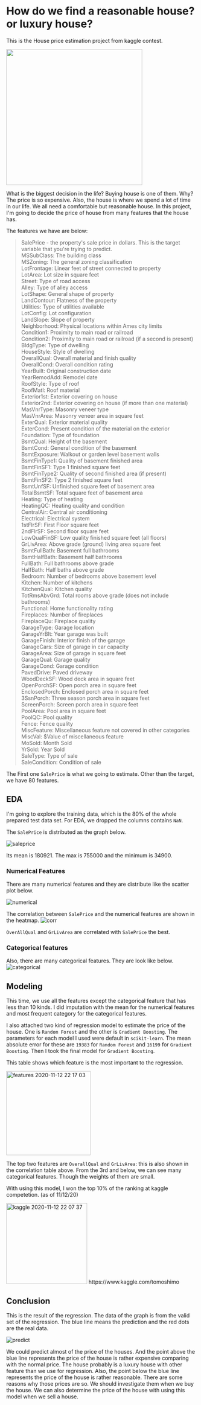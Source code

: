 # How do we find a reasonable house? or luxury house?
This is the House price estimation project from kaggle contest.

<img src="https://user-images.githubusercontent.com/5339011/98837097-84249a00-2410-11eb-897f-f7851628cc1e.jpg" width="360">

What is the biggest decision in the life? Buying house is one of them.
Why? The price is so expensive. Also, the house is where we spend a lot of time in our life.
We all need a comfortable but reasonable house.
In this project, I'm going to decide the price of house from many features that the house has.

The features we have are below:
>SalePrice - the property's sale price in dollars. This is the target variable that you're trying to predict.  
>MSSubClass: The building class  
>MSZoning: The general zoning classification  
>LotFrontage: Linear feet of street connected to property  
>LotArea: Lot size in square feet  
>Street: Type of road access  
>Alley: Type of alley access  
>LotShape: General shape of property  
>LandContour: Flatness of the property  
>Utilities: Type of utilities available  
>LotConfig: Lot configuration  
>LandSlope: Slope of property  
>Neighborhood: Physical locations within Ames city limits  
>Condition1: Proximity to main road or railroad  
>Condition2: Proximity to main road or railroad (if a second is present)  
>BldgType: Type of dwelling  
>HouseStyle: Style of dwelling  
>OverallQual: Overall material and finish quality  
>OverallCond: Overall condition rating  
>YearBuilt: Original construction date  
>YearRemodAdd: Remodel date  
>RoofStyle: Type of roof  
>RoofMatl: Roof material  
>Exterior1st: Exterior covering on house  
>Exterior2nd: Exterior covering on house (if more than one material)  
>MasVnrType: Masonry veneer type  
>MasVnrArea: Masonry veneer area in square feet  
>ExterQual: Exterior material quality  
>ExterCond: Present condition of the material on the exterior  
>Foundation: Type of foundation  
>BsmtQual: Height of the basement  
>BsmtCond: General condition of the basement  
>BsmtExposure: Walkout or garden level basement walls  
>BsmtFinType1: Quality of basement finished area  
>BsmtFinSF1: Type 1 finished square feet  
>BsmtFinType2: Quality of second finished area (if present)  
>BsmtFinSF2: Type 2 finished square feet  
>BsmtUnfSF: Unfinished square feet of basement area  
>TotalBsmtSF: Total square feet of basement area  
>Heating: Type of heating  
>HeatingQC: Heating quality and condition  
>CentralAir: Central air conditioning  
>Electrical: Electrical system  
>1stFlrSF: First Floor square feet  
>2ndFlrSF: Second floor square feet  
>LowQualFinSF: Low quality finished square feet (all floors)  
>GrLivArea: Above grade (ground) living area square feet  
>BsmtFullBath: Basement full bathrooms  
>BsmtHalfBath: Basement half bathrooms  
>FullBath: Full bathrooms above grade  
>HalfBath: Half baths above grade  
>Bedroom: Number of bedrooms above basement level  
>Kitchen: Number of kitchens  
>KitchenQual: Kitchen quality  
>TotRmsAbvGrd: Total rooms above grade (does not include bathrooms)  
>Functional: Home functionality rating  
>Fireplaces: Number of fireplaces  
>FireplaceQu: Fireplace quality  
>GarageType: Garage location  
>GarageYrBlt: Year garage was built  
>GarageFinish: Interior finish of the garage  
>GarageCars: Size of garage in car capacity  
>GarageArea: Size of garage in square feet  
>GarageQual: Garage quality  
>GarageCond: Garage condition  
>PavedDrive: Paved driveway  
>WoodDeckSF: Wood deck area in square feet  
>OpenPorchSF: Open porch area in square feet  
>EnclosedPorch: Enclosed porch area in square feet  
>3SsnPorch: Three season porch area in square feet  
>ScreenPorch: Screen porch area in square feet  
>PoolArea: Pool area in square feet  
>PoolQC: Pool quality  
>Fence: Fence quality  
>MiscFeature: Miscellaneous feature not covered in other categories  
>MiscVal: $Value of miscellaneous feature  
>MoSold: Month Sold  
>YrSold: Year Sold  
>SaleType: Type of sale  
>SaleCondition: Condition of sale  

The First one `SalePrice` is what we going to estimate. Other than the target, we have 80 features.

## EDA
I'm going to explore the training data, which is the 80% of the whole prepared test data set.
For EDA, we dropped the columns contains `NaN`.

The `SalePrice` is distributed as the graph below.

![saleprice](https://user-images.githubusercontent.com/5339011/99019561-909d1580-252a-11eb-9a6e-846bf06a148c.png)

Its mean is 180921. The max is 755000 and the minimum is 34900.

### Numerical Features
There are many numerical features and they are distribute like the scatter plot below.

![numerical](https://user-images.githubusercontent.com/5339011/99020172-ede59680-252b-11eb-8683-da96d61629a3.png)

The correlation between `SalePrice` and the numerical features are shown in the heatmap.
![corr](https://user-images.githubusercontent.com/5339011/99019855-4e280880-252b-11eb-9536-9bff520116eb.png)

`OverAllQual` and `GrLivArea` are correlated with `SalePrice` the best.

### Categorical features
Also, there are many categorical features. They are look like below.
![categorical](https://user-images.githubusercontent.com/5339011/99020171-ede59680-252b-11eb-9b3e-d07021c310fc.png)



## Modeling
This time, we use all the features except the categorical feature that has less than 10 kinds.
I did imputation with the mean for the numerical features and most frequent category for the categorical features.

I also attached two kind of regression model to estimate the price of the house.
One is `Random Forest` and the other is `Gradient Boosting`. The parameters for each model I used were default in `scikit-learn`.
The mean absolute error for these are `19383` for `Random Forest` and `16199` for `Gradient Boosting`.
Then I took the final model for `Gradient Boosting`.

This table shows which feature is the most important to the regression.

<img width="223" alt="features 2020-11-12 22 17 03" src="https://user-images.githubusercontent.com/5339011/99024558-d959cc00-2534-11eb-9af8-601aa2d4313d.png">

The top two features are `OverallQual` and `GrLivArea`: this is also shown in the correlation table above.
From the 3rd and below, we can see many categorical features. Though the weights of them are small.

With using this model, I won the top 10% of the ranking at kaggle competetion. (as of 11/12/20)

<img width="214" alt="kaggle 2020-11-12 22 07 37" src="https://user-images.githubusercontent.com/5339011/99023877-829fc280-2533-11eb-99cb-d07b0b37c475.png">
https://www.kaggle.com/tomoshimo

## Conclusion
This is the result of the regression. The data of the graph is from the valid set of the regression. 
The blue line means the prediction and the red dots are the real data.

![predict](https://user-images.githubusercontent.com/5339011/98957414-2c009d00-24cf-11eb-8a6b-f917b193da0f.png)

We could predict almost of the price of the houses.
And the point above the blue line represents the price of the house is rather expensive comparing with the normal price.
The house probably is a luxury house with other feature than we use for regression.
Also, the point below the blue line represents the price of the house is rather reasonable.
There are some reasons why those prices are so. We should investigate them when we buy the house.
We can also determine the price of the house with using this model when we sell a house.

